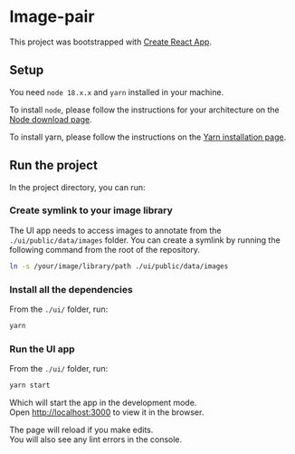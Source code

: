# Image-pair 

This project was bootstrapped with [Create React App](https://github.com/facebook/create-react-app).

## Setup

You need `node 18.x.x` and `yarn` installed in your machine.

To install `node`, please follow the instructions for your architecture on the [Node download page](https://nodejs.org/en/).

To install yarn, please follow the instructions on the [Yarn installation page](https://yarnpkg.com/getting-started/install).

## Run the project

In the project directory, you can run:

### Create symlink to your image library

The UI app needs to access images to annotate from the `./ui/public/data/images` folder.
You can create a symlink by running the following command from the root of the repository.

```bash
ln -s /your/image/library/path ./ui/public/data/images
```

### Install all the dependencies

From the `./ui/` folder, run:

```bash
yarn
```

### Run the UI app

From the `./ui/` folder, run:

```bash
yarn start
```

Which will start the app in the development mode.\
Open [http://localhost:3000](http://localhost:3000) to view it in the browser.

The page will reload if you make edits.\
You will also see any lint errors in the console.
